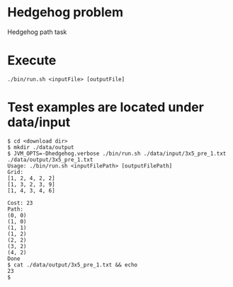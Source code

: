 # Hedgehog problem
Hedgehog path task

# Execute
```./bin/run.sh <inputFile> [outputFile]```

# Test examples are located under data/input
```
$ cd <download dir>
$ mkdir ./data/output
$ JVM_OPTS=-Dhedgehog.verbose ./bin/run.sh ./data/input/3x5_pre_1.txt ./data/output/3x5_pre_1.txt
Usage: ./bin/run.sh <inputFilePath> [outputFilePath]
Grid: 
[1, 2, 4, 2, 2]
[1, 3, 2, 3, 9]
[1, 4, 3, 4, 6]
 
Cost: 23
Path:
(0, 0)
(1, 0)
(1, 1)
(1, 2)
(2, 2)
(3, 2)
(4, 2) 
Done
$ cat ./data/output/3x5_pre_1.txt && echo
23
$ 
```